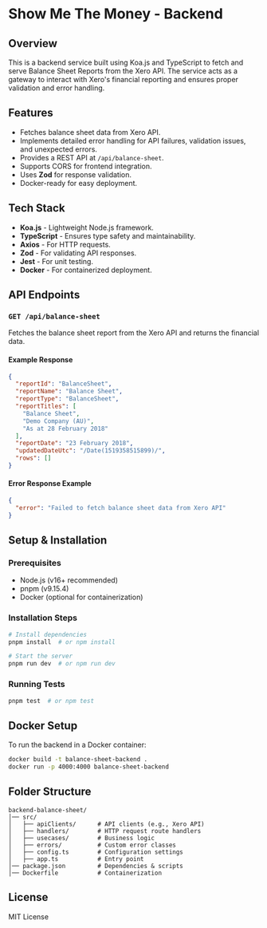 # Show Me The Money - Backend

## Overview

This is a backend service built using Koa.js and TypeScript to fetch and serve Balance Sheet Reports from the Xero API. The service acts as a gateway to interact with Xero's financial reporting and ensures proper validation and error handling.

## Features

- Fetches balance sheet data from Xero API.
- Implements detailed error handling for API failures, validation issues, and unexpected errors.
- Provides a REST API at `/api/balance-sheet`.
- Supports CORS for frontend integration.
- Uses **Zod** for response validation.
- Docker-ready for easy deployment.

## Tech Stack

- **Koa.js** - Lightweight Node.js framework.
- **TypeScript** - Ensures type safety and maintainability.
- **Axios** - For HTTP requests.
- **Zod** - For validating API responses.
- **Jest** - For unit testing.
- **Docker** - For containerized deployment.

## API Endpoints

### `GET /api/balance-sheet`

Fetches the balance sheet report from the Xero API and returns the financial data.

#### Example Response

```json
{
  "reportId": "BalanceSheet",
  "reportName": "Balance Sheet",
  "reportType": "BalanceSheet",
  "reportTitles": [
    "Balance Sheet",
    "Demo Company (AU)",
    "As at 28 February 2018"
  ],
  "reportDate": "23 February 2018",
  "updatedDateUtc": "/Date(1519358515899)/",
  "rows": []
}
```

#### Error Response Example

```json
{
  "error": "Failed to fetch balance sheet data from Xero API"
}
```

## Setup & Installation

### Prerequisites

- Node.js (v16+ recommended)
- pnpm (v9.15.4)
- Docker (optional for containerization)

### Installation Steps

```sh
# Install dependencies
pnpm install  # or npm install

# Start the server
pnpm run dev  # or npm run dev
```

### Running Tests

```sh
pnpm test  # or npm test
```

## Docker Setup

To run the backend in a Docker container:

```sh
docker build -t balance-sheet-backend .
docker run -p 4000:4000 balance-sheet-backend
```

## Folder Structure

```
backend-balance-sheet/
│── src/
│   ├── apiClients/      # API clients (e.g., Xero API)
│   ├── handlers/        # HTTP request route handlers
│   ├── usecases/        # Business logic
│   ├── errors/          # Custom error classes
│   ├── config.ts        # Configuration settings
│   ├── app.ts           # Entry point
│── package.json         # Dependencies & scripts
│── Dockerfile           # Containerization
```

## License

MIT License

